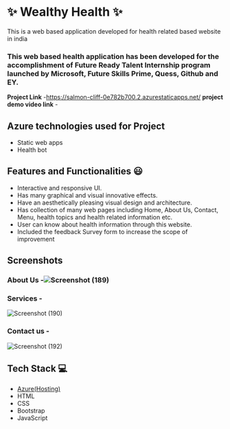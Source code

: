# ✨  Wealthy Health ✨

This is a web based application developed for health related based website in india

### This web based health application has been developed for the accomplishment of Future Ready Talent Internship program launched by Microsoft, Future Skills Prime, Quess, Github and EY.


**Project Link** -https://salmon-cliff-0e782b700.2.azurestaticapps.net/
**project demo video link** - 

## Azure technologies used for Project

- Static web apps
- Health bot

## Features and Functionalities 😃

- Interactive and responsive UI.
- Has many graphical and visual innovative effects.
- Have an aesthetically pleasing visual design and architecture.
- Has collection of many web pages including Home, About Us, Contact, Menu, health topics and health related information etc.
- User can know about health information through this website.
- Included the feedback Survey form to increase the scope of improvement 

## Screenshots




   

### About Us -![Screenshot (189)](https://user-images.githubusercontent.com/113702190/209100230-fa41c89e-c6f2-45c2-8ca1-e87a64c0993a.png)





### Services -


![Screenshot (190)](https://user-images.githubusercontent.com/113702190/209100368-51ac787b-5ea2-480b-8a5a-3e7c8767d26a.png)



### Contact us -


![Screenshot (192)](https://user-images.githubusercontent.com/113702190/209100822-083b125a-66a1-4a83-af78-4b201c133ce2.png)



## Tech Stack 💻

- [Azure(Hosting)](https://azure.microsoft.com/en-in/features/azure-portal/)
- HTML
- CSS
- Bootstrap
- JavaScript
